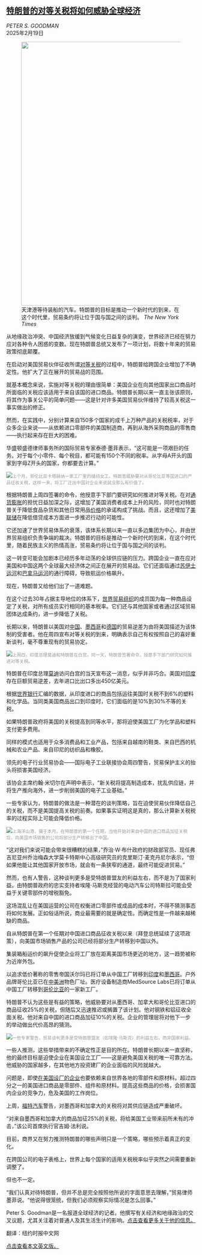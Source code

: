 <!--1739961422000-->
[特朗普的对等关税将如何威胁全球经济](https://cn.nytimes.com/business/20250219/trump-tariffs-global-economy/)
------

<address>PETER S. GOODMAN</address><time pudate="2025-02-19 06:13:11" datetime="2025-02-19 06:13:11">2025年2月19日</time><figure><img src="https://images.weserv.nl/?url=static01.nyt.com/images/2025/02/16/multimedia/16global-econ-01-wztj/16global-econ-01-wztj-master1050.jpg" width="1050" height="700"><figcaption>天津港等待装船的汽车。特朗普的目标是推动一个新时代的到来，在这个时代里，贸易条约将让位于国与国之间的谈判。 <cite>The New York Times</cite></figcaption></figure><section><p>从地缘政治冲突、中国经济放缓到气候变化日益复杂的演变，世界经济已经在努力应对各种令人困惑的变数。现在特朗普总统又发布了一项计划，将数十年来的贸易政策彻底颠覆。</p><p>在启动对美国贸易伙伴征收所谓<a href="https://www.nytimes.com/live/2025/02/13/us/trump-news#trump-tariffs">对等关税</a>的过程中，特朗普给跨国企业增加了不确定性。他扩大了正在展开的贸易战的范围。</p><p>就基本概念来说，实施对等关税的理由很简单：美国企业在向其他国家出口商品时所面临的关税应该适用于来自该国的进口商品。特朗普长期以来一直主张该原则，将其作为事关公平的简单问题——这是针对许多美国贸易伙伴维持了较高关税这一事实做出的修正。</p><p>然而，在实践中，分别计算来自150多个国家的成千上万种产品的关税税率，对于众多企业来说——从依赖进口零部件的美国制造商，再到从海外采购商品的零售商——执行起来存在巨大的困难。</p><p>华盛顿盛德律师事务所的国际贸易专家泰德·墨菲表示，“这可能是一项艰巨的任务。对于每个小零件、每个税目，都可能有150个不同的税率。从字母A开头的国家到字母Z开头的国家，你都要去计算。”</p><p><img src="https://images.weserv.nl/?url=static01.nyt.com/images/2025/02/16/multimedia/16global-econ-02-wztj/16global-econ-02-wztj-master1050.jpg"><small style="color: #999;">上个月，哥伦比亚卡塔赫纳一家工厂里的缝纫女工。特朗普威胁要对从哥伦比亚等国进口的产品征收关税，这样一来，将工厂迁出中国对企业来说就没那么有价值了。</small></p><p>根据特朗普上周四签署的命令，他授意手下部门要研究如何推进对等关税。在对<a href="https://www.nytimes.com/2025/02/12/business/stock-market-inflation.html">通货膨胀</a>的担忧日益加深之际，这增加了美国消费者成本上升的风险，同时也对特朗普关于降低食品杂货和其他日常用品<a href="https://www.nytimes.com/interactive/2025/01/19/us/politics/trump-president-promises.html">价格</a>的承诺构成了挑战。而且，这还增加了<a href="https://www.nytimes.com/2025/02/12/business/inflation-cpi-report-january.html">美联储</a>在降低借贷成本方面进一步推迟行动的可能性。</p><p>它还加速了世界贸易体系的衰落，该体系长期以来一直以多边集团为中心，并由世界贸易组织负责争端的裁决。特朗普的目标是推动一个新时代的到来，在这个时代里，随着民族主义的热情高涨，贸易条约将让位于国与国之间的谈判。</p><p>这一转变可能会加剧本已经历多年动荡的全球供应链的压力。跨国企业一直在应对美国和中国这两个全球最大经济体之间正在展开的贸易战。它们还面临通过<a href="https://www.nytimes.com/2024/06/24/business/global-shipping-rates.html">苏伊士运河</a>和<a href="https://www.nytimes.com/2024/08/14/business/panama-canal-drought.html">巴拿马运河</a>的通行障碍，导致航运价格飙升。</p><p>现在，特朗普又给他们出了一道难题。</p><p>在这个过去30年占据主导地位的体系下，<a href="https://www.nytimes.com/2022/03/21/business/world-trade-organization-supply-chains.html">世界贸易组织</a>的成员国为每一种商品设定了关税，对所有成员实行相同的基本税率。它们还与其他国家或者通过区域贸易团体达成条约，进一步降低了关税。</p><p>长期以来，特朗普以美国对<a href="https://www.nytimes.com/2025/01/14/business/china-trade-surplus-trump.html">中国</a>、<a href="https://www.nytimes.com/2024/12/28/business/trump-tariffs-mexico-china.html">墨西哥</a>和<a href="https://www.nytimes.com/2025/02/04/business/trump-germany-cars-tariffs.html">德国</a>的贸易逆差为由将美国描述为该体制的受害者。他在周四宣布对等关税的到来，明确表示自己有权按照自己的喜好重新谈判，毫不尊重现有的贸易协定。</p><p><img src="https://images.weserv.nl/?url=static01.nyt.com/images/2025/02/16/multimedia/16global-econ-04-wztj/16global-econ-04-wztj-master1050.jpg"><small style="color: #999;">上周四，印度总理莫迪和特朗普在白宫。同一天，特朗普签署命令，授意手下部门研究如何推进对等关税。</small></p><p>特朗普在印度总理<a href="https://www.nytimes.com/2025/02/12/world/asia/modi-trump-white-house-visit.html">莫迪</a>访问白宫的当天宣布这一消息，似乎并非巧合。美国对<a href="https://www.nytimes.com/2025/02/12/business/trump-modi-tariffs-india.html" title="Link: https://www.nytimes.com/2025/02/12/business/trump-modi-tariffs-india.html">印度</a>存在巨额贸易逆差，去年进口比出口多出450亿美元。</p><p>根据<a rel="noopener noreferrer" target="_blank" href="https://wits.worldbank.org/tariff/trains/en/country/IND/partner/USA/product/all">世界银行</a>汇编的数据，从印度进口的商品包括运往美国时关税不到6%的塑料和化学品。当同类美国商品出口到印度时，它们面临的是10%到30%不等的关税。</p><p>如果特朗普政府将美国的关税提高到同等水平，那将迫使美国工厂为化学品和塑料支付更多费用。</p><p>同样的模式也适用于众多消费品和工业产品，包括来自越南的鞋类、来自巴西的机械和农业产品、来自印尼的纺织品和橡胶。</p><p>领先的电子行业贸易协会——国际电子工业联接协会周四警告，贸易保护主义的抬头将损害美国经济。</p><p>该协会主席约翰·米切尔在声明中表示，“新关税将提高制造成本，扰乱供应链，并将生产推向海外，进一步削弱美国的电子工业基础。”</p><p>一些专家认为，特朗普的做法是一种潜在的谈判策略，旨在迫使贸易伙伴降低自己的关税，而不是美国提高关税的前奏。如果事实证明这是真的，那么计算新关税税率的过程实际上可能会降低价格。</p><p><img src="https://images.weserv.nl/?url=static01.nyt.com/images/2025/02/16/multimedia/16global-econ-03-wztj/16global-econ-03-wztj-master1050.jpg"><small style="color: #999;">上海洋山港，摄于本月。在特朗普的第一个任期，当他开始对来自中国的进口商品加征关税后，向美国市场销售的公司将部分生产转移出了中国。</small></p><p>“这对我们来说可能会带来很糟糕的结果，”乔治·W·布什政府的财政部官员、现任弗吉尼亚州乔治梅森大学莫卡特斯中心高级研究员的克里斯汀·麦克丹尼尔表示，“但如果他能让其他国家开放市场，就会有一条狭窄的通道，最终可能促进贸易。”</p><p>然而，也有人警告，这种谈判更多是受特朗普盟友的利益左右，而不是为了国家利益。由特朗普政府的忠实支持者埃隆·马斯克经营的电动汽车公司特斯拉可能会受益于关键零部件的增税豁免。</p><p>这场混乱让在美国运营的公司在权衡进口零部件或成品的成本时，不得不猜测事态将如何发展。正如俗话所说，商业最需要的就是确定性。而确定性是一件越来越稀缺的商品。</p><p>自从特朗普在第一个任期对中国进口商品征收关税以来（拜登总统延续了这项政策），向美国市场销售产品的公司已经将部分生产转移到中国以外。</p><p>集装箱船运价的飙升促使企业将工厂放在距离美国市场更近的地方，这一趋势被称为近岸外包。</p><p>以追求低价著称的零售帝国沃尔玛已将订单从中国工厂转移到<a href="https://www.nytimes.com/2024/06/26/business/india-us-manufacturing.html" title="Link: https://www.nytimes.com/2024/06/26/business/india-us-manufacturing.html">印度</a>和<a href="https://www.nytimes.com/2023/01/01/business/mexico-china-us-trade.html">墨西哥</a>。户外品牌哥伦比亚已在<a href="https://www.nytimes.com/2023/10/24/business/columbia-sportswear-nearshoring-central-america.html">中美洲</a>物色厂址。医疗设备制造商MedSource Labs已将订单从中国工厂转移到<a href="https://www.nytimes.com/2025/01/27/business/trump-colombia-tariffs-china.html">哥伦比亚</a>的一家新工厂。</p><p>特朗普不认为这些是有益的策略，他威胁要对从墨西哥、加拿大和哥伦比亚进口的商品征收25%的关税，但随后又迅速推迟或搁置了该计划。他对钢铁和铝征收全面关税。他对来自中国的进口商品加征10%的关税。企业的管理层将对他下一步的举动做出代价高昂的猜测。</p><p><img src="https://images.weserv.nl/?url=static01.nyt.com/images/2025/02/16/multimedia/16global-econ-05-wztj/16global-econ-05-wztj-master1050.jpg"><small style="color: #999;">一些专家警告，贸易谈判更多是受特朗普盟友（如埃隆·马斯克）的利益左右，而非国家利益。</small></p><p>一些人推测，这些举措带来的不确定性正是目的所在。特朗普长期以来一直坚称，他的最终目标是迫使企业在美国设立工厂——这是避免美国关税的唯一可靠方法。他威胁的国家越多，在其他地方投资建厂的企业面临的风险就越大。</p><p>问题是，即使<a href="https://www.nytimes.com/2025/02/04/business/trump-tariffs-us-manufacturing.html" title="Link: https://www.nytimes.com/2025/02/04/business/trump-tariffs-us-manufacturing.html">在美国设厂的企业</a>也要依赖来自世界各地的零部件和原材料。超过四分之一的美国进口商品是零部件、组件和原材料。提高这些商品的价格，会损害国内企业的竞争力，危及美国的工作岗位。</p><p>上周，<a href="https://www.nytimes.com/2025/02/11/business/ford-trump-tariffs-electric-vehicles.html">福特汽车</a>警告，对墨西哥和加拿大的关税将对其供应链造成严重破坏。</p><p>“对来自墨西哥和加拿大的商品加征25%的关税，将给美国工业带来前所未有的冲击，”该公司首席执行官吉姆·法利说。</p><p>目前，商界又在努力推测特朗普的哪些声明只是一个策略，哪些预示着真正的变化。</p><p>在跨国公司的电子表格上，世界上每个国家的适用关税税率似乎突然之间需要重新调整了。</p><p>但也不一定。</p><p>“我们认真对待特朗普，但并不总是完全按照他所说的字面意思去理解，”贸易律师墨菲说。“他说得很笼统，但我们必须观察实际情况是怎么回事。”</p></section><footer><p>Peter S. Goodman是一名报道全球经济的记者。他撰写有关经济和地缘政治的交叉议题，尤其关注着对普通人及其生活生计的影响。<a rel="nofollow" target="_blank" href="https://www.nytimes.com/by/peter-s-goodman">点击查看更多关于他的信息。</a></p><p>翻译：纽约时报中文网</p><p><a rel="nofollow" target="_blank" href="https://www.nytimes.com/2025/02/16/business/trump-tariffs-global-economy.html">点击查看本文英文版。</a></p></footer>
